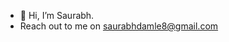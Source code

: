 - 👋 Hi, I’m Saurabh.
- Reach out to me on saurabhdamle8@gmail.com
<!---
saurabhdamle11/saurabhdamle11 is a ✨ special ✨ repository because its `README.md` (this file) appears on your GitHub profile.
You can click the Preview link to take a look at your changes.
--->
